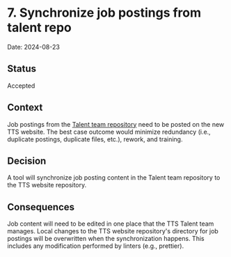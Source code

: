 # 7. Synchronize job postings from talent repo

Date: 2024-08-23

## Status

Accepted

## Context

Job postings from the
[Talent team repository](https://github.com/18F/join.tts.gsa.gov)
need to be posted on the new TTS website.  The best case outcome would
minimize redundancy (i.e., duplicate postings, duplicate files, etc.),
rework, and training.

## Decision

A tool will synchronize job posting content in the Talent team repository
to the TTS website repository.

## Consequences

Job content will need to be edited in one place that the TTS Talent
team manages.  Local changes to the TTS website repository's directory
for job postings will be overwritten when the synchronization
happens.  This includes any modification performed by linters
(e.g., prettier).
